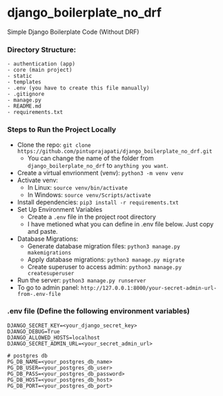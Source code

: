 # django_boilerplate_no_drf
Simple Django Boilerplate Code (Without DRF)

### Directory Structure:
    - authentication (app)
    - core (main project)
    - static
    - templates
    - .env (you have to create this file manually)
    - .gitignore
    - manage.py
    - README.md
    - requirements.txt

### Steps to Run the Project Locally
- Clone the repo: `git clone https://github.com/pintuprajapati/django_boilerplate_no_drf.git`
    - You can change the name of the folder from `django_boilerplate_no_drf` to `anything you want`.
- Create a virtual envrionment (venv): `python3 -m venv venv`
- Activate venv: 
    - In Linux: `source venv/bin/activate`
    - In Windows: `source venv/Scripts/activate`
- Install dependencies: `pip3 install -r requirements.txt`
- Set Up Environment Variables
    - Create a `.env` file in the project root directory
    - I have metioned what you can define in .env file below. Just copy and paste.
- Database Migrations:
    - Generate database migration files: `python3 manage.py makemigrations`
    - Apply database migrations: `python3 manage.py migrate`
    - Create superuser to access admin: `python3 manage.py createsuperuser`
- Run the server: `python3 manage.py runserver`
- To go to admin panel: `http://127.0.0.1:8000/your-secret-admin-url-from-.env-file`


### .env file (Define the following environment variables)
```
DJANGO_SECRET_KEY=<your_django_secret_key>
DJANGO_DEBUG=True
DJANGO_ALLOWED_HOSTS=localhost
DJANGO_SECRET_ADMIN_URL=<your_secret_admin_url>

# postgres db
PG_DB_NAME=<your_postgres_db_name>
PG_DB_USER=<your_postgres_db_user>
PG_DB_PASS=<your_postgres_db_password>
PG_DB_HOST=<your_postgres_db_host>
PG_DB_PORT=<your_postgres_db_port>
```
